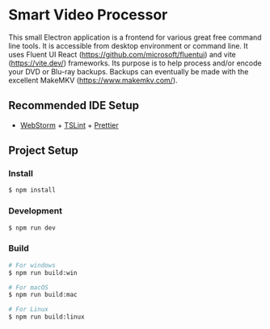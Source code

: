 # Smart Video Processor

This small Electron application is a frontend for various great free command line tools.
It is accessible from desktop environment or command line.
It uses Fluent UI React (https://github.com/microsoft/fluentui) and vite (https://vite.dev/) frameworks.
Its purpose is to help process and/or encode your DVD or Blu-ray backups.
Backups can eventually be made with the excellent MakeMKV (https://www.makemkv.com/).

## Recommended IDE Setup

- [WebStorm](https://www.jetbrains.com/webstorm/) + [TSLint](https://plugins.jetbrains.com/plugin/17563-tslint) + [Prettier](https://plugins.jetbrains.com/plugin/10456-prettier)

## Project Setup

### Install

```bash
$ npm install
```

### Development

```bash
$ npm run dev
```

### Build

```bash
# For windows
$ npm run build:win

# For macOS
$ npm run build:mac

# For Linux
$ npm run build:linux
```
